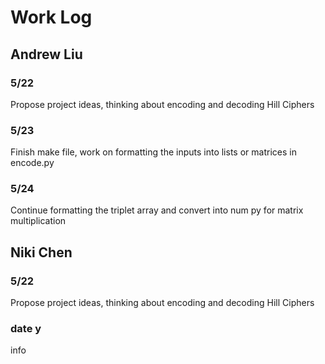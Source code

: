 # Work Log

## Andrew Liu

### 5/22

Propose project ideas, thinking about encoding and decoding Hill Ciphers

### 5/23

Finish make file, work on formatting the inputs into lists or matrices in encode.py

### 5/24 

Continue formatting the triplet array and convert into num py for matrix multiplication


## Niki Chen

### 5/22

Propose project ideas, thinking about encoding and decoding Hill Ciphers


### date y

info
